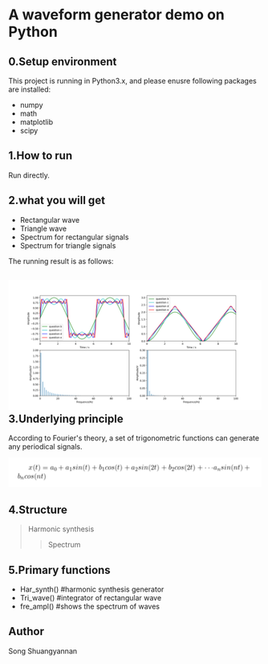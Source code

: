 A waveform generator demo on Python
===
0.Setup environment
---
This project is running in Python3.x, and please enusre following packages are installed:
* numpy
* math
* matplotlib
* scipy

1.How to run
---
Run directly.

2.what you will get
---
* Rectangular wave
* Triangle wave
* Spectrum for rectangular signals
* Spectrum for triangle signals

The running result is as follows:

![waveform](https://github.com/yannysong/signals-and-systems/raw/main/signals/Figure_1.png 'Waveform generator')
3.Underlying principle
---
According to Fourier's theory, a set of trigonometric functions can generate any periodical signals.

![](https://github.com/yannysong/signals-and-systems/raw/main/signals/synth.png 'Harmonic synthesis formula')

4.Structure
---
>Harmonic synthesis
>>Spectrum

5.Primary functions
---
* Har_synth() #harmonic synthesis generator
* Tri_wave() #integrator of rectangular wave
* fre_ampl() #shows the spectrum of waves

Author
---
Song Shuangyannan
